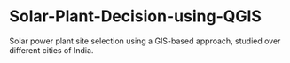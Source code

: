 # Solar-Plant-Decision-using-QGIS
Solar power plant site selection using a GIS-based approach, studied over different cities of India. 
